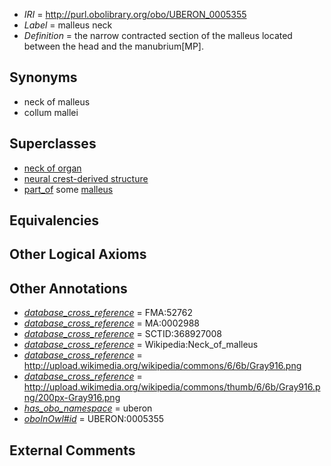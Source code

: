  * *IRI* = http://purl.obolibrary.org/obo/UBERON_0005355
 * *Label* = malleus neck
 * *Definition* = the narrow contracted section of the malleus located between the head and the manubrium[MP].

## Synonyms

 * neck of malleus
 * collum mallei

## Superclasses

 * [neck of organ](../../UBERON/60/UBERON_0001560.md)
 * [neural crest-derived structure](../../UBERON/13/UBERON_0010313.md)
 * [part_of](../../BFO/50/BFO_0000050.md) some [malleus](../../UBERON/89/UBERON_0001689.md)

## Equivalencies


## Other Logical Axioms


## Other Annotations

 * *[database_cross_reference](../../ef/oboInOwl#hasDbXref.md)* = FMA:52762
 * *[database_cross_reference](../../ef/oboInOwl#hasDbXref.md)* = MA:0002988
 * *[database_cross_reference](../../ef/oboInOwl#hasDbXref.md)* = SCTID:368927008
 * *[database_cross_reference](../../ef/oboInOwl#hasDbXref.md)* = Wikipedia:Neck_of_malleus
 * *[database_cross_reference](../../ef/oboInOwl#hasDbXref.md)* = http://upload.wikimedia.org/wikipedia/commons/6/6b/Gray916.png
 * *[database_cross_reference](../../ef/oboInOwl#hasDbXref.md)* = http://upload.wikimedia.org/wikipedia/commons/thumb/6/6b/Gray916.png/200px-Gray916.png
 * *[has_obo_namespace](../../ce/oboInOwl#hasOBONamespace.md)* = uberon
 * *[oboInOwl#id](../../id/oboInOwl#id.md)* = UBERON:0005355

## External Comments

